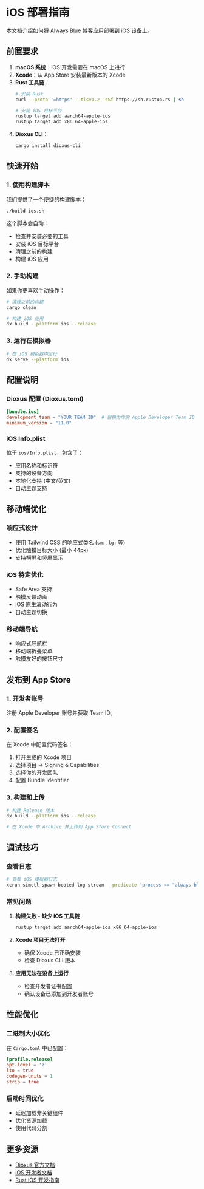 # iOS 部署指南

本文档介绍如何将 Always Blue 博客应用部署到 iOS 设备上。

## 前置要求

1. **macOS 系统**：iOS 开发需要在 macOS 上进行
2. **Xcode**：从 App Store 安装最新版本的 Xcode
3. **Rust 工具链**：
   ```bash
   # 安装 Rust
   curl --proto '=https' --tlsv1.2 -sSf https://sh.rustup.rs | sh
   
   # 安装 iOS 目标平台
   rustup target add aarch64-apple-ios
   rustup target add x86_64-apple-ios
   ```
4. **Dioxus CLI**：
   ```bash
   cargo install dioxus-cli
   ```

## 快速开始

### 1. 使用构建脚本

我们提供了一个便捷的构建脚本：

```bash
./build-ios.sh
```

这个脚本会自动：
- 检查并安装必要的工具
- 安装 iOS 目标平台
- 清理之前的构建
- 构建 iOS 应用

### 2. 手动构建

如果你更喜欢手动操作：

```bash
# 清理之前的构建
cargo clean

# 构建 iOS 应用
dx build --platform ios --release
```

### 3. 运行在模拟器

```bash
# 在 iOS 模拟器中运行
dx serve --platform ios
```

## 配置说明

### Dioxus 配置 (Dioxus.toml)

```toml
[bundle.ios]
development_team = "YOUR_TEAM_ID"  # 替换为你的 Apple Developer Team ID
minimum_version = "11.0"
```

### iOS Info.plist

位于 `ios/Info.plist`，包含了：
- 应用名称和标识符
- 支持的设备方向
- 本地化支持 (中文/英文)
- 自动主题支持

## 移动端优化

### 响应式设计
- 使用 Tailwind CSS 的响应式类名 (`sm:`, `lg:` 等)
- 优化触摸目标大小 (最小 44px)
- 支持横屏和竖屏显示

### iOS 特定优化
- Safe Area 支持
- 触摸反馈动画
- iOS 原生滚动行为
- 自动主题切换

### 移动端导航
- 响应式导航栏
- 移动端折叠菜单
- 触摸友好的按钮尺寸

## 发布到 App Store

### 1. 开发者账号
注册 Apple Developer 账号并获取 Team ID。

### 2. 配置签名
在 Xcode 中配置代码签名：
1. 打开生成的 Xcode 项目
2. 选择项目 -> Signing & Capabilities
3. 选择你的开发团队
4. 配置 Bundle Identifier

### 3. 构建和上传
```bash
# 构建 Release 版本
dx build --platform ios --release

# 在 Xcode 中 Archive 并上传到 App Store Connect
```

## 调试技巧

### 查看日志
```bash
# 查看 iOS 模拟器日志
xcrun simctl spawn booted log stream --predicate 'process == "always-blue"'
```

### 常见问题

1. **构建失败 - 缺少 iOS 工具链**
   ```bash
   rustup target add aarch64-apple-ios x86_64-apple-ios
   ```

2. **Xcode 项目无法打开**
   - 确保 Xcode 已正确安装
   - 检查 Dioxus CLI 版本

3. **应用无法在设备上运行**
   - 检查开发者证书配置
   - 确认设备已添加到开发者账号

## 性能优化

### 二进制大小优化
在 `Cargo.toml` 中已配置：
```toml
[profile.release]
opt-level = 'z'
lto = true
codegen-units = 1
strip = true
```

### 启动时间优化
- 延迟加载非关键组件
- 优化资源加载
- 使用代码分割

## 更多资源

- [Dioxus 官方文档](https://dioxuslabs.com/learn/0.6/)
- [iOS 开发者文档](https://developer.apple.com/documentation/)
- [Rust iOS 开发指南](https://mozilla.github.io/firefox-browser-architecture/experiments/2017-09-21-rust-on-ios.html)
